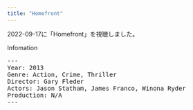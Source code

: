 ```yaml
---
title: "Homefront"
---
```

2022-09-17に「Homefront」を視聴しました。

Infomation
<pre>
---
Year: 2013
Genre: Action, Crime, Thriller
Director: Gary Fleder
Actors: Jason Statham, James Franco, Winona Ryder
Production: N/A
---
</pre>